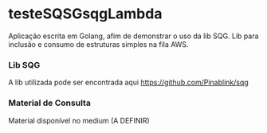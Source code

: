 # testeSQSGsqgLambda
Aplicação escrita em Golang, afim de demonstrar o uso da lib SQG. Lib para inclusão e consumo de estruturas simples na fila AWS.

### Lib SQG

A lib utilizada pode ser encontrada aqui https://github.com/Pinablink/sqg

### Material de Consulta

Material disponível no medium (A DEFINIR)
